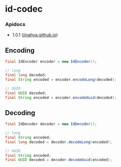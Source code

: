id-codec
========

### Apidocs
* 1.0.1 ([jinahya.github.io](http://jinahya.github.io/id-codec/site/1.0.1/apidocs/index.html))

## Encoding
```java
final IdEncoder encoder = new IdEncoder();

// long
final long decoded;
final String encoded = encoder.encodeLong(decoded);

// UUID
final UUID decoded;
final String encoded = encoder.encodeUuid(decoded);
```

## Decoding
```java
final IdDecoder decoder = new IdDecoder();

// long
final String encoded;
final long decoded = decoder.decodeLong(encoded);

// UUID
final String encoded;
final UUID decoded = decoder.decodeUuid(encoded);
```
